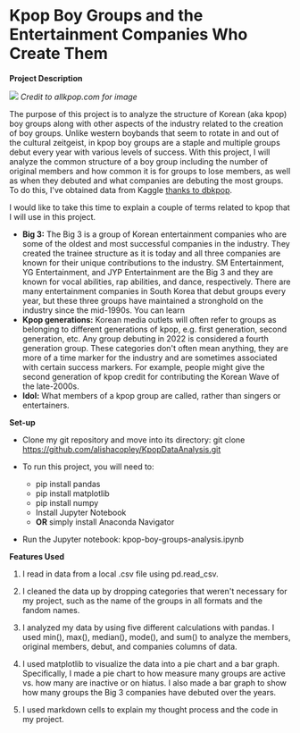 # **Kpop Boy Groups and the Entertainment Companies Who Create Them** #

**Project Description**

![](https://user-images.githubusercontent.com/105595555/180062468-db33ce72-6609-4f5c-9a79-066538397ba1.png)
*Credit to allkpop.com for image*

The purpose of this project is to analyze the structure of Korean (aka kpop) boy groups along with other aspects of the industry related to the creation of boy groups. Unlike western boybands that seem to rotate in and out of the cultural zeitgeist, in kpop boy groups are a staple and multiple groups debut every year with various levels of success. With this project, I will analyze the common structure of a boy group including the number of original members and how common it is for groups to lose members, as well as when they debuted and what companies are debuting the most groups. To do this, I've obtained data from Kaggle [thanks to dbkpop](https://www.kaggle.com/code/mpwolke/kpop-idols-boy-groups/data?select=kpop_idols_boy_groups.csv).

I would like to take this time to explain a couple of terms related to kpop that I will use in this project.

* **Big 3:** The Big 3 is a group of Korean entertainment companies who are some of the oldest and most successful companies in the industry. They created the trainee structure as it is today and all three companies are known for their unique contributions to the industry. SM Entertainment, YG Entertainment, and JYP Entertainment are the Big 3 and they are known for vocal abilities, rap abilities, and dance, respectively. There are many entertainment companies in South Korea that debut groups every year, but these three groups have maintained a stronghold on the industry since the mid-1990s. You can learn 
* **Kpop generations:** Korean media outlets will often refer to groups as belonging to different generations of kpop, e.g. first generation, second generation, etc. Any group debuting in 2022 is considered a fourth generation group. These categories don't often mean anything, they are more of a time marker for the industry and are sometimes associated with certain success markers. For example, people might give the second generation of kpop credit for contributing the Korean Wave of the late-2000s.
* **Idol:** What members of a kpop group are called, rather than singers or entertainers.

**Set-up**

* Clone my git repository and move into its directory: git clone https://github.com/alishacopley/KpopDataAnalysis.git

* To run this project, you will need to:
  * pip install pandas
  * pip install matplotlib
  * pip install numpy
  * Install Jupyter Notebook
  * **OR** simply install Anaconda Navigator

* Run the Jupyter notebook: kpop-boy-groups-analysis.ipynb

**Features Used**

1. I read in data from a local .csv file using pd.read_csv.

2. I cleaned the data up by dropping categories that weren't necessary for my project, such as the name of the groups in all formats and the fandom names.   

3.  I analyzed my data by using five different calculations with pandas. I used min(), max(), median(), mode(), and sum() to analyze the members, original members, debut, and companies columns of data.

4. I used matplotlib to visualize the data into a pie chart and a bar graph. Specifically, I made a pie chart to how measure many groups are active vs. how many are inactive or on hiatus. I also made a bar graph to show how many groups the Big 3 companies have debuted over the years.

5. I used markdown cells to explain my thought process and the code in my project.
